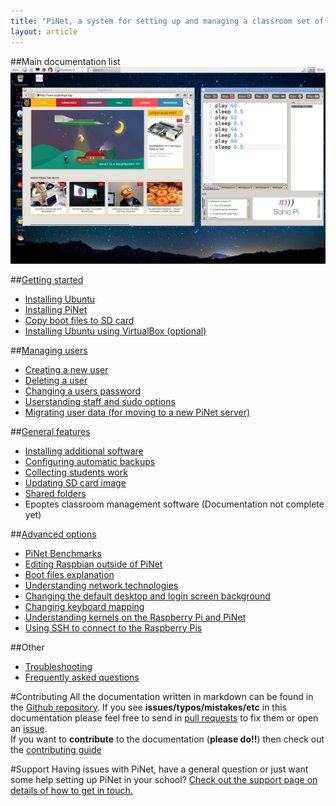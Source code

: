 ```yaml
---
title: "PiNet, a system for setting up and managing a classroom set of Raspberry Pis."
layout: article
---
```


##Main documentation list
![](/assets/images/desktop-sonic-pi.jpeg)

##[Getting started](installation/getting_started.html)
  - [Installing Ubuntu](installation/installing-ubuntu.html)  
  - [Installing PiNet](installation/installing-PiNet.html)
  - [Copy boot files to SD card](installation/sd-card-copy.html)
  - [Installing Ubuntu using VirtualBox (optional)](installation/virtualbox.html)


##[Managing users](manage-users/manage-users.html)
  - [Creating a new user](manage-users/creating-users.html)
  - [Deleting a user](manage-users/deleting-users.html)  
  - [Changing a users password](manage-users/change-password.html)  
  - [Userstanding staff and sudo options](manage-users/staff-sudo.html)  
  - [Migrating user data (for moving to a new PiNet server)](manage-users/migration.html)

##[General features](general-features.html)

- [Installing additional software](installation/installing-software.html)  
- [Configuring automatic backups](backups/backups.html)
- [Collecting students work](collect-work.html)  
- [Updating SD card image](sd-card-update.html)
- [Shared folders](shared-folders/shared-folders.html)
- Epoptes classroom management software (Documentation not complete yet)

##[Advanced options](advanced/advanced.html)
  - [PiNet Benchmarks](advanced/benchmarks.html)
  - [Editing Raspbian outside of PiNet](advanced/editing-outside.html)  
  - [Boot files explanation](advanced/boot-files.html)  
  - [Understanding network technologies](advanced/network-technologies.html)
  - [Changing the default desktop and login screen background](advanced/change-background.html)
  - [Changing keyboard mapping](advanced/keyboard-layout.html)
  - [Understanding kernels on the Raspberry Pi and PiNet](advanced/kernels.html)
  - [Using SSH to connect to the Raspberry Pis](advanced/ssh-information.html)   

##Other

- [Troubleshooting](troubleshooting/troubleshooting.html)
- [Frequently asked questions](faq.html)

#Contributing
All the documentation written in markdown can be found in the [Github repository](https://github.com/PiNet/PiNet-Documentation).
If you see **issues/typos/mistakes/etc** in this documentation please feel free to send in [pull requests](https://github.com/PiNet/PiNet-Documentation/pulls) to fix them or open an [issue](https://github.com/PiNet/PiNet-Documentation/issues).  
If you want to **contribute** to the documentation (**please do!!**) then check out the [contributing guide](CONTRIBUTING.html)

#Support
Having issues with PiNet, have a general question or just want some help setting up PiNet in your school?
[Check out the support page on details of how to get in touch.](support.html)
